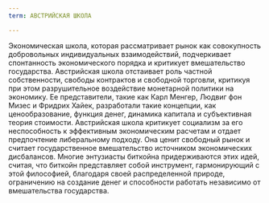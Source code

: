 ```yaml
---
term: АВСТРИЙСКАЯ ШКОЛА

---
```

Экономическая школа, которая рассматривает рынок как совокупность добровольных индивидуальных взаимодействий, подчеркивает спонтанность экономического порядка и критикует вмешательство государства. Австрийская школа отстаивает роль частной собственности, свободы контрактов и свободной торговли, критикуя при этом разрушительное воздействие монетарной политики на экономику. Ее представители, такие как Карл Менгер, Людвиг фон Мизес и Фридрих Хайек, разработали такие концепции, как ценообразование, функция денег, динамика капитала и субъективная теория стоимости. Австрийская школа критикует социализм за его неспособность к эффективным экономическим расчетам и отдает предпочтение либеральному подходу. Она ценит свободный рынок и считает государственное вмешательство источником экономических дисбалансов. Многие энтузиасты биткойна придерживаются этих идей, считая, что биткойн представляет собой инструмент, гармонирующий с этой философией, благодаря своей распределенной природе, ограничению на создание денег и способности работать независимо от вмешательства государства.